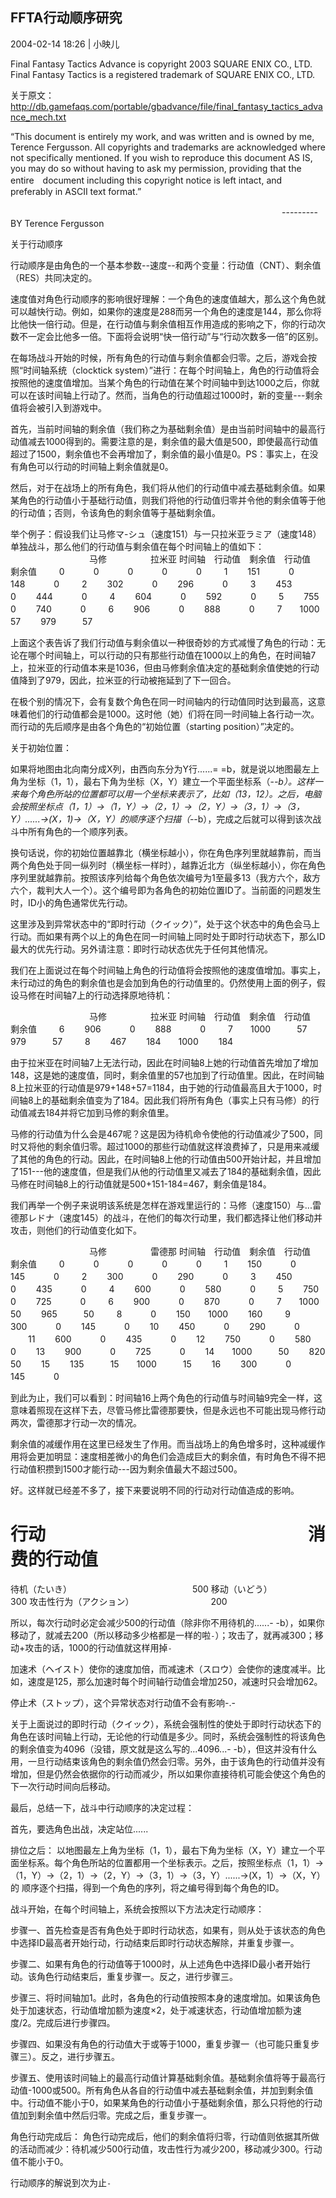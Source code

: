 ## FFTA行动顺序研究

2004-02-14 18:26 | 小映儿



Final Fantasy Tactics Advance is copyright 2003 SQUARE ENIX CO., LTD.
Final Fantasy Tactics is a registered trademark of SQUARE ENIX CO., LTD.

关于原文：http://db.gamefaqs.com/portable/gbadvance/file/final_fantasy_tactics_advance_mech.txt

“This document is entirely my work, and was written and is owned by me, Terence Fergusson. All copyrights and trademarks are acknowledged where not specifically mentioned. If you wish to reproduce this document AS IS, you may do so without having to ask my permission, providing that the entire　document including this copyright notice is left intact, and preferably in ASCII text format.”

　　　　　　　　　　　　　　　　　　　　　　　　　　　　　　　---------BY Terence Fergusson

关于行动顺序

行动顺序是由角色的一个基本参数--速度--和两个变量：行动值（CNT）、剩余值（RES）共同决定的。

速度值对角色行动顺序的影响很好理解：一个角色的速度值越大，那么这个角色就可以越快行动。例如，如果你的速度是288而另一个角色的速度是144，那么你将比他快一倍行动。但是，在行动值与剩余值相互作用造成的影响之下，你的行动次数不一定会比他多一倍。下面将会说明“快一倍行动”与“行动次数多一倍”的区别。

在每场战斗开始的时候，所有角色的行动值与剩余值都会归零。之后，游戏会按照“时间轴系统（clocktick system）”进行：在每个时间轴上，角色的行动值将会按照他的速度值增加。当某个角色的行动值在某个时间轴中到达1000之后，你就可以在该时间轴上行动了。然而，当角色的行动值超过1000时，新的变量---剩余值将会被引入到游戏中。

首先，当前时间轴的剩余值（我们称之为基础剩余值）是由当前时间轴中的最高行动值减去1000得到的。需要注意的是，剩余值的最大值是500，即使最高行动值超过了1500，剩余值也不会再增加了，剩余值的最小值是0。PS：事实上，在没有角色可以行动的时间轴上剩余值就是0。

然后，对于在战场上的所有角色，我们将从他们的行动值中减去基础剩余值。如果某角色的行动值小于基础行动值，则我们将他的行动值归零并令他的剩余值等于他的行动值；否则，令该角色的剩余值等于基础剩余值。

举个例子：假设我们让马修マ-シュ（速度151）与一只拉米亚ラミア（速度148）单独战斗，那么他们的行动值与剩余值在每个时间轴上的值如下：
　　　　　　　　　马修　　　　　拉米亚
时间轴　行动值　剩余值　行动值　剩余值
　　 0　　　 0　　　 0　　　 0　　　 0
　　 1　　 151　　　 0　　 148　　　 0
　　 2 　　302　　　 0　　 296　　　 0
　　 3　　 453　　　 0　　 444　　　 0
　　 4　　 604　　　 0　　 592　　　 0
　　 5　　 755　　　 0　　 740　　　 0
　　 6　　 906　　　 0　　 888　　　 0
　　 7　　1000　　　57　　 979　　　57

上面这个表告诉了我们行动值与剩余值以一种很奇妙的方式减慢了角色的行动：无论在哪个时间轴上，可以行动的只有那些行动值在1000以上的角色，在时间轴7上，拉米亚的行动值本来是1036，但由马修剩余值决定的基础剩余值使她的行动值降到了979，因此，拉米亚的行动被拖延到了下一回合。

在极个别的情况下，会有复数个角色在同一时间轴内的行动值同时达到最高，这意味着他们的行动值都会是1000。这时他（她）们将在同一时间轴上各行动一次。而行动的先后顺序是由各个角色的“初始位置（starting position）”决定的。

关于初始位置：

如果将地图由北向南分成X列，由西向东分为Y行......= =b，就是说以地图最左上角为坐标（1，1），最右下角为坐标（X，Y）建立一个平面坐标系（-_-b）。这样一来每个角色所站的位置都可以用一个坐标来表示了，比如（13，12）。之后，电脑会按照坐标点（1，1）→（1，Y）→（2，1）→（2，Y）→（3，1）→（3，Y）......→(X，1)→（X，Y）的顺序逐个扫描（-_-b），完成之后就可以得到该次战斗中所有角色的一个顺序列表。

换句话说，你的初始位置越靠北（横坐标越小），你在角色序列里就越靠前，而当两个角色处于同一纵列时（横坐标一样时），越靠近北方（纵坐标越小），你在角色序列里就越靠前。按照该序列给每个角色依次编号为1至最多13（我方六个，敌方六个，裁判大人一个）。这个编号即为各角色的初始位置ID了。当前面的问题发生时，ID小的角色通常优先行动。

这里涉及到异常状态中的“即时行动（クイック）”，处于这个状态中的角色会马上行动。而如果有两个以上的角色在同一时间轴上同时处于即时行动状态下，那么ID最大的优先行动。另外请注意：即时行动状态优先于任何其他情况。

我们在上面说过在每个时间轴上角色的行动值将会按照他的速度值增加。事实上，未行动过的角色的剩余值也是会加到角色的行动值里的。仍然使用上面的例子，假设马修在时间轴7上的行动选择原地待机：

　　　　　　　　　马修　　　　　拉米亚
时间轴　行动值　剩余值　行动值　剩余值
　　 6　　 906　　　 0　　 888　　　 0
　　 7　　1000　　　57　　 979　　　57
　　 8　　 467　　 184　　1000　　 184

由于拉米亚在时间轴7上无法行动，因此在时间轴8上她的行动值首先增加了增加148，这是她的速度值，同时，剩余值里的57也加到了行动值里。因此，在时间轴8上拉米亚的行动值是979+148+57=1184，由于她的行动值最高且大于1000，时间轴8上的基础剩余值变为了184。因此我们将所有角色（事实上只有马修）的行动值减去184并将它加到马修的剩余值里。

马修的行动值为什么会是467呢？这是因为待机命令使他的行动值减少了500，同时又将他的剩余值归零。超过1000的那些行动值就这样浪费掉了，只是用来减缓了其他的角色的行动。因此，在时间轴8上他的行动值由500开始计起，并且增加了151---他的速度值，但是我们从他的行动值里又减去了184的基础剩余值，因此马修在时间轴8上的行动值就是500+151-184=467，剩余值是184。

我们再举一个例子来说明该系统是怎样在游戏里运行的：马修（速度150）与...雷德那レドナ（速度145）的战斗，在他们的每次行动里，我们都选择让他们移动并攻击，则他们的行动值变化如下。

　　　　　　　　　马修　　　　　雷德那
时间轴　行动值　剩余值　行动值　剩余值
　　 0　　　 0　　　 0　　　 0　　　 0
　　 1　　 150　　　 0　　 145　　　 0
　　 2　　 300　　　 0　　 290　　　 0
　　 3　　 450　　　 0　　 435　　　 0
　　 4　　 600　　　 0　　 580　　　 0
　　 5　　 750　　　 0　　 725　　　 0
　　 6　　 900　　　 0　　 870　　　 0
　　 7　　1000　　　50　　 965　　　50
　　 8　　　 0　　 150　　1000　　 160
　　 9　　 300　　　 0　　 145　　　 0
　　10　　 450　　　 0　　 290　　　 0
　　11　　 600　　　 0　　 435　　　 0
　　12　　 750　　　 0　　 580　　　 0
　　13　　 900　　　 0　　 725　　　 0
　　14　　1000　　　50　　 820　　　50
　　15　　 135　　　15　　1000　　　15
　　16　　 300　　　 0　　 145　　　 0

到此为止，我们可以看到：时间轴16上两个角色的行动值与时间轴9完全一样，这意味着照现在这样下去，尽管马修比雷德那要快，但是永远也不可能出现马修行动两次，雷德那才行动一次的情况。

剩余值的减缓作用在这里已经发生了作用。而当战场上的角色增多时，这种减缓作用将会更加明显：速度相差微小的角色们会造成巨大的剩余值，有时角色不得不把行动值积攒到1500才能行动---因为剩余值最大不超过500。

好。这样就已经差不多了，接下来要说明不同的行动对行动值造成的影响。

行动　　　　　　　　　　　　　　　消费的行动值
==============================================
待机（たいき）　　　　　　　　　　　　　　 500
移动（いどう）　　　　　　　　　　　　　　 300
攻击性行为（アクション）　　　　　　　　　 200

所以，每次行动时必定会减少500的行动值（除非你不用待机的......- -b），如果你移动了，就减去200（所以移动多少格都是一样的啦`-`）；攻击了，就再减300；移动+攻击的话，1000的行动值就这样用掉`-`

加速术（ヘイスト）使你的速度加倍，而减速术（スロウ）会使你的速度减半。比如，速度是125，那么加速时每个时间轴行动值会增加250，减速时只会增加62。

停止术（ストップ），这个异常状态对行动值不会有影响-.-

关于上面说过的即时行动（クイック），系统会强制性的使处于即时行动状态下的角色在该时间轴上行动，无论他的行动值是多少。同时，系统会强制性的将该角色的剩余值变为4096（没错，原文就是这么写的...4096...- -b），但这并没有什么用，一旦行动结束该角色的剩余值仍然会归零。另外，由于该角色的行动值并没有增加，但是仍然会依据你的行动而减少，所以如果你直接待机可能会使这个角色的下一次行动时间向后移动。

最后，总结一下，战斗中行动顺序的决定过程：

首先，要选角色出战，决定站位......

排位之后：
以地图最左上角为坐标（1，1），最右下角为坐标（X，Y）建立一个平面坐标系。每个角色所站的位置都用一个坐标表示。之后，按照坐标点（1，1）→（1，Y）→（2，1）→（2，Y）→（3，1）→（3，Y）......→(X，1）→（X，Y）的
顺序逐个扫描，得到一个角色的序列，将之编号得到每个角色的ID。

战斗开始，在每个时间轴上，系统会按照以下方法决定行动顺序：

步骤一、首先检查是否有角色处于即时行动状态，如果有，则从处于该状态的角色中选择ID最高者开始行动，行动结束后即时行动状态解除，并重复步骤一。

步骤二、如果有角色的行动值等于1000时，从上述角色中选择ID最小者开始行动。该角色行动结束后，重复步骤一。反之，进行步骤三。

步骤三、将时间轴加1。此时，各角色的行动值按照本身的速度增加。如果该角色处于加速状态，行动值增加额为速度×2，处于减速状态，行动值增加额为速度/2。完成后进行步骤四。

步骤四、如果没有角色的行动值大于或等于1000，重复步骤一（也可能只重复步骤三）。反之，进行步骤五。

步骤五、使用该时间轴上的最高行动值计算基础剩余值。基础剩余值将等于最高行动值-1000或500。所有角色从各自的行动值中减去基础剩余值，并加到剩余值中。行动值不能小于0，如果某角色的行动值小于基础剩余值，那么只将他的行动值加到剩余值中然后归零。完成之后，重复步骤一。

角色行动完成后：
角色行动完成后，他们的剩余值将归零，行动值则依据其所做的活动而减少：待机减少500行动值，攻击性行为减少200，移动减少300。行动值不能小于0。

行动顺序的解说到次为止`-`